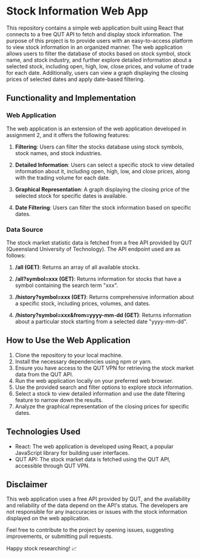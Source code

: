 # Stock Information Web App

This repository contains a simple web application built using React that connects to a free QUT API to fetch and display stock information. The purpose of this project is to provide users with an easy-to-access platform to view stock information in an organized manner. The web application allows users to filter the database of stocks based on stock symbol, stock name, and stock industry, and further explore detailed information about a selected stock, including open, high, low, close prices, and volume of trade for each date. Additionally, users can view a graph displaying the closing prices of selected dates and apply date-based filtering.

## Functionality and Implementation

### Web Application

The web application is an extension of the web application developed in assignment 2, and it offers the following features:

1. **Filtering**: Users can filter the stocks database using stock symbols, stock names, and stock industries.

2. **Detailed Information**: Users can select a specific stock to view detailed information about it, including open, high, low, and close prices, along with the trading volume for each date.

3. **Graphical Representation**: A graph displaying the closing price of the selected stock for specific dates is available.

4. **Date Filtering**: Users can filter the stock information based on specific dates.

### Data Source

The stock market statistic data is fetched from a free API provided by QUT (Queensland University of Technology). The API endpoint used are as follows:

1. **/all (GET)**: Returns an array of all available stocks.

2. **/all?symbol=xxx (GET)**: Returns information for stocks that have a symbol containing the search term "xxx".

3. **/history?symbol=xxx (GET)**: Returns comprehensive information about a specific stock, including prices, volumes, and dates.

4. **/history?symbol=xxx&from=yyyy-mm-dd (GET)**: Returns information about a particular stock starting from a selected date "yyyy-mm-dd".

## How to Use the Web Application

1. Clone the repository to your local machine.
2. Install the necessary dependencies using npm or yarn.
3. Ensure you have access to the QUT VPN for retrieving the stock market data from the QUT API.
4. Run the web application locally on your preferred web browser.
5. Use the provided search and filter options to explore stock information.
6. Select a stock to view detailed information and use the date filtering feature to narrow down the results.
7. Analyze the graphical representation of the closing prices for specific dates.

## Technologies Used

- React: The web application is developed using React, a popular JavaScript library for building user interfaces.
- QUT API: The stock market data is fetched using the QUT API, accessible through QUT VPN.

## Disclaimer

This web application uses a free API provided by QUT, and the availability and reliability of the data depend on the API's status. The developers are not responsible for any inaccuracies or issues with the stock information displayed on the web application.

Feel free to contribute to the project by opening issues, suggesting improvements, or submitting pull requests.

Happy stock researching! 📈
